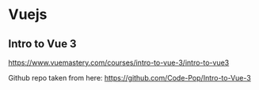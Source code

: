 # Vuejs

## Intro to Vue 3

https://www.vuemastery.com/courses/intro-to-vue-3/intro-to-vue3

Github repo taken from here:
https://github.com/Code-Pop/Intro-to-Vue-3